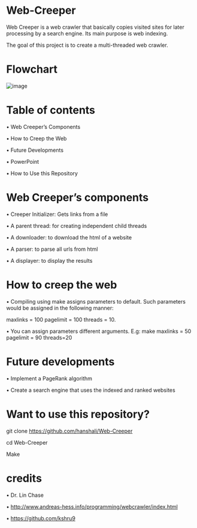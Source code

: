 # Web-Creeper
Web Creeper is a web crawler that basically copies visited sites for later processing by a search engine. Its main purpose is web indexing.

The goal of this project is to create a multi-threaded web crawler.


# Flowchart


 ![image](https://user-images.githubusercontent.com/62112262/117217910-d810aa00-adc7-11eb-87f8-d7aa2e69bd9f.png)



# Table of contents

•	Web Creeper’s Components

•	How to Creep the Web

•	Future Developments

•	PowerPoint

•	How to Use this Repository


# Web Creeper’s components

•	Creeper Initializer: Gets links from a file

•	A parent thread: for creating independent child threads

•	A downloader: to download the html of a website

•	A parser: to parse all urls from html

•	A displayer: to display the results



# How to creep the web

•	Compiling using make assigns parameters to default. Such parameters would be assigned in the following manner:

  
  maxlinks = 100 pagelimit = 100 threads = 10.
  

•	You can assign parameters different arguments. E.g:  make maxlinks = 50 pagelimit = 90 threads=20


# Future developments

•	Implement a PageRank algorithm

•	Create a search engine that uses the indexed and ranked websites



# Want to use this repository?

git clone https://github.com/hanshali/Web-Creeper

cd  Web-Creeper

Make

# credits

•	Dr. Lin Chase

•	http://www.andreas-hess.info/programming/webcrawler/index.html

•	https://github.com/kshru9
